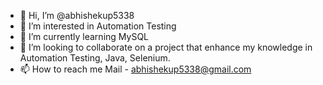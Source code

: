 - 👋 Hi, I’m @abhishekup5338
- 👀 I’m interested in Automation Testing
- 🌱 I’m currently learning MySQL
- 💞️ I’m looking to collaborate on a project that enhance my knowledge in Automation Testing, Java, Selenium.
- 📫 How to reach me Mail - abhishekup5338@gmail.com

<!---
abhishekup5338/abhishekup5338 is a ✨ special ✨ repository because its `README.md` (this file) appears on your GitHub profile.
You can click the Preview link to take a look at your changes.
--->
